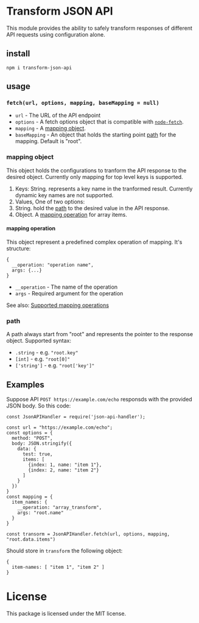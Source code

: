 # Transform JSON API

This module provides the ability to safely transform responses of different API requests using configuration alone.


## install
```
npm i transform-json-api
```
## usage
### `fetch(url, options, mapping, baseMapping = null)`

* `url` - The URL of the API endpoint
* `options` - A fetch options object that is compatible with [`node-fetch`](https://www.npmjs.com/package/node-fetch#fetchurl-options).
* `mapping` - A [mapping object](#mapping-object).
* `baseMapping` - An object that holds the starting point [path](#path) for the mapping. Default is "root".

### mapping object
This object holds the configurations to tranform the API response to the desired object.
Currently only mapping for top level keys is supported.

1. Keys: String. represents a key name in the tranformed result. Currently dynamic key names are not supported.
2. Values, One of two options: 
  1. String. hold the [path](#path) to the desired value in the API response.
  2. Object. A [mapping operation](#mapping-operation) for array items.

#### mapping operation
This object represent a predefined complex operation of mapping.
It's structure:
```
{
  __operation: "operation name",
  args: {...}
}
```

* `__operation` - The name of the operation
* `args` - Required argument for the operation

See also: [Supported mapping operations](mapping-operations.md)


### path
A path always start from "root" and represents the pointer to the response object.
Supported syntax:
* `.string` - e.g. `"root.key"`
* `[int]` - e.g. `"root[0]"`
* `['string']` - e.g. `"root['key']"`


## Examples
Suppose API `POST https://example.com/echo` responsds with the provided JSON body.
So this code:
```
const JsonAPIHandler = require('json-api-handler');

const url = "https://example.com/echo";
const options = {
  method: "POST",
  body: JSON.stringify({
    data: {
      test: true,
      items: [
        {index: 1, name: "item 1"},
        {index: 2, name: "item 2"}
      ]
    }
  })
}
const mapping = {
  item_names: {
    __operation: "array_transform",
    args: "root.name"
  }
}

const transorm = JsonAPIHandler.fetch(url, options, mapping, "root.data.items")
```
Should store in `transform` the following object:
```
{
  item-names: [ "item 1", "item 2" ]
}
```

# License
This package is licensed under the MIT license.
